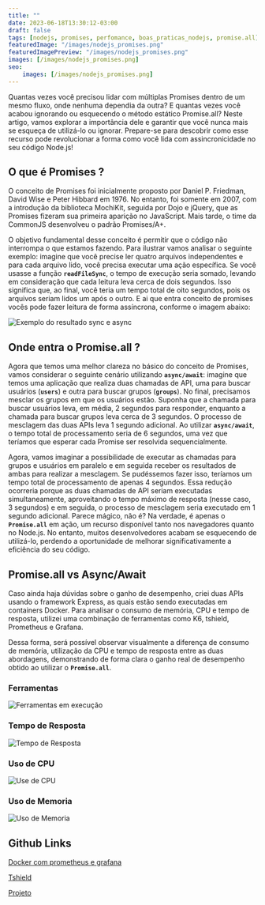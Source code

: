 ```yaml
---
title: ""
date: 2023-06-18T13:30:12-03:00
draft: false
tags: [nodejs, promises, perfomance, boas_praticas_nodejs, promise.all]
featuredImage: "/images/nodejs_promises.png"
featuredImagePreview: "/images/nodejs_promises.png"
images: [/images/nodejs_promises.png]
seo:
    images: [/images/nodejs_promises.png]
---
```


Quantas vezes você precisou lidar com múltiplas Promises dentro de um mesmo fluxo, onde nenhuma dependia da outra? E quantas vezes você acabou ignorando ou esquecendo o método estático Promise.all? Neste artigo, vamos explorar a importância dele e garantir que você nunca mais se esqueça de utilizá-lo ou ignorar. Prepare-se para descobrir como esse recurso pode revolucionar a forma como você lida com assincronicidade no seu código Node.js!

## O que é Promises ?

O conceito de Promises foi inicialmente proposto por Daniel P. Friedman, David Wise e Peter Hibbard em 1976. No entanto, foi somente em 2007, com a introdução da biblioteca MochiKit, seguida por Dojo e jQuery, que as Promises fizeram sua primeira aparição no JavaScript. Mais tarde, o time da CommonJS desenvolveu o padrão Promises/A+.

O objetivo fundamental desse conceito é permitir que o código não interrompa o que estamos fazendo. Para ilustrar vamos analisar o seguinte exemplo: imagine que você precise ler quatro arquivos independentes e para cada arquivo lido, você precisa executar uma ação específica. Se você usasse a função **`readFileSync`**, o tempo de execução seria somado, levando em consideração que cada leitura leva cerca de dois segundos. Isso significa que, ao final, você teria um tempo total de oito segundos, pois os arquivos seriam lidos um após o outro. E ai que entra conceito de promises vocês pode fazer leitura de forma assíncrona, conforme o imagem abaixo:

![Exemplo do resultado sync e async](/images/nodejs-sync-vs-async.png)

## Onde entra o Promise.all ?

Agora que temos uma melhor clareza no básico do conceito de Promises, vamos considerar o seguinte cenário utilizando **`async/await`**: imagine que temos uma aplicação que realiza duas chamadas de API, uma para buscar usuários (**`users`**) e outra para buscar grupos (**`groups`**). No final, precisamos mesclar os grupos em que os usuários estão. Suponha que a chamada para buscar usuários leva, em média, 2 segundos para responder, enquanto a chamada para buscar grupos leva cerca de 3 segundos. O processo de mesclagem das duas APIs leva 1 segundo adicional. Ao utilizar **`async/await`**, o tempo total de processamento seria de 6 segundos, uma vez que teríamos que esperar cada Promise ser resolvida sequencialmente.

Agora, vamos imaginar a possibilidade de executar as chamadas para grupos e usuários em paralelo e em seguida receber os resultados de ambas para realizar a mesclagem. Se pudéssemos fazer isso, teríamos um tempo total de processamento de apenas 4 segundos. Essa redução ocorreria porque as duas chamadas de API seriam executadas simultaneamente, aproveitando o tempo máximo de resposta (nesse caso, 3 segundos) e em seguida, o processo de mesclagem seria executado em 1 segundo adicional. Parece mágico, não é? Na verdade, é apenas o **`Promise.all`** em ação, um recurso disponível tanto nos navegadores quanto no Node.js. No entanto, muitos desenvolvedores acabam se esquecendo de utilizá-lo, perdendo a oportunidade de melhorar significativamente a eficiência do seu código.

## Promise.all vs Async/Await

Caso ainda haja dúvidas sobre o ganho de desempenho, criei duas APIs usando o framework Express, as quais estão sendo executadas em containers Docker. Para analisar o consumo de memória, CPU e tempo de resposta, utilizei uma combinação de ferramentas como K6, tshield, Prometheus e Grafana.

Dessa forma, será possível observar visualmente a diferença de consumo de memória, utilização da CPU e tempo de resposta entre as duas abordagens, demonstrando de forma clara o ganho real de desempenho obtido ao utilizar o **`Promise.all`**.

### Ferramentas

![Ferramentas em execução](/images/promise-all-01.png)

### Tempo de Resposta

![Tempo de Resposta](/images/promise-all-02.png)

### Uso de CPU

![Use de CPU](/images/promise-all-03.png)

### Uso de Memoria

![Uso de Memoria](/images/promise-all-04.png)

## Github Links

[Docker com prometheus e grafana](https://github.com/Einsteinish/Docker-Compose-Prometheus-and-Grafana)

[Tshield](https://github.com/diegorubin/tshield)

[Projeto](https://github.com/victorleandroof/article-promise-all)
